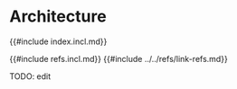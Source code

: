 # Architecture

{{#include index.incl.md}}

{{#include refs.incl.md}}
{{#include ../../refs/link-refs.md}}

<div class="hidden">
TODO: edit
</div>
